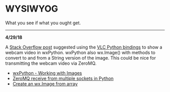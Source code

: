 # WYSIWYOG

What you see if what you ought get.

---

**4/29/18**

A [Stack Overflow post](https://stackoverflow.com/questions/35009984/get-stream-from-webcam-with-opencv-and-wxpython) suggested using the [VLC Python bindings](https://wiki.videolan.org/Python_bindings) to show a webcam video in wxPython.
wxPython also wx.Image() with methods to convert to and from a String version of the image.
This could be nice for transmitting the webcam video via ZeroMQ.

* [wxPython - Working with Images](https://wiki.wxpython.org/WorkingWithImages)
* [ZeroMQ receive from multiple sockets in Python](http://zguide.zeromq.org/py:msreader)
* [Create an wx.Image from array](https://stackoverflow.com/questions/20033749/python-image-object-to-wxpython)
